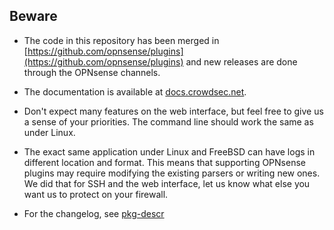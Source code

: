
Beware
------

 * The code in this repository has been merged in [https://github.com/opnsense/plugins](https://github.com/opnsense/plugins)
and new releases are done through the OPNsense channels.

 * The documentation is available at [docs.crowdsec.net](https://docs.crowdsec.net/docs/next/getting_started/install_crowdsec_opnsense).

 * Don't expect many features on the web interface, but feel free to give us a sense
   of your priorities. The command line should work the same as under Linux.

 * The exact same application under Linux and FreeBSD can have logs in
   different location and format. This means that supporting OPNsense plugins
   may require modifying the existing parsers or writing new ones. We did that
   for SSH and the web interface, let us know what else you want us to protect
   on your firewall.

 * For the changelog, see [pkg-descr](pkg-descr)

